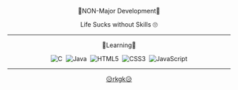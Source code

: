 <p align="center">
    👾NON-Major Development👾
<p align="center">
    Life Sucks without Skills 🙄
</p>

---

<p align="center">
💙Learning💜
</p>

<p align="center">
<img alt="C" src="https://img.shields.io/badge/c-F78181.svg?&style=for-the-badge&logo=c&logoColor=white"/></a>&nbsp
<img alt="Java" src="https://img.shields.io/badge/java-FEDA47.svg?&style=for-the-badge&logo=java&logoColor=white"/></a>&nbsp
<img alt="HTML5" src="https://img.shields.io/badge/HTML5-B1E07E.svg?&style=for-the-badge&logo=HTML5&logoColor=white"/></a>&nbsp
<img alt="CSS3" src="https://img.shields.io/badge/CSS3-59B3E3.svg?&style=for-the-badge&logo=CSS3&logoColor=white"/></a>&nbsp
<img alt="JavaScript" src="https://img.shields.io/badge/JavaScript-D19CE2?&style=for-the-badge&logo=JavaScript&logoColor=white"/>
</p>

---

<p align="center">
<a href="http://blog.naver.com/qkdwlals613">😥rkgk😥</a>
</p>
